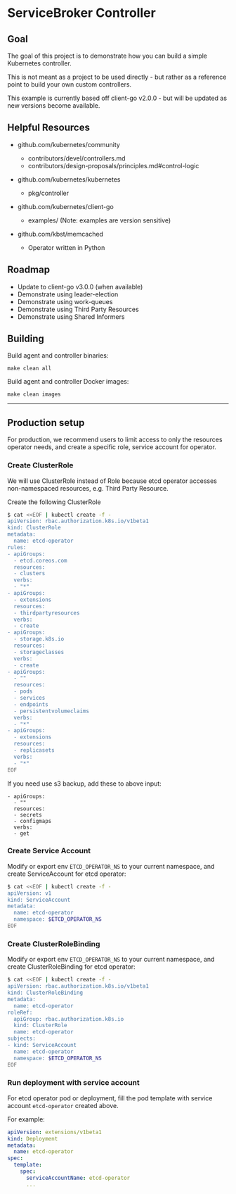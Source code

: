 # ServiceBroker Controller

## Goal

The goal of this project is to demonstrate how you can build a simple Kubernetes controller.

This is not meant as a project to be used directly - but rather as a reference point to build your own custom controllers.

This example is currently based off client-go v2.0.0 - but will be updated as new versions become available.

## Helpful Resources

- github.com/kubernetes/community
    - contributors/devel/controllers.md
    - contributors/design-proposals/principles.md#control-logic

- github.com/kubernetes/kubernetes
    - pkg/controller

- github.com/kubernetes/client-go
    - examples/  (Note: examples are version sensitive)

- github.com/kbst/memcached
    - Operator written in Python

## Roadmap

- Update to client-go v3.0.0 (when available)
- Demonstrate using leader-election
- Demonstrate using work-queues
- Demonstrate using Third Party Resources
- Demonstrate using Shared Informers

## Building

Build agent and controller binaries:

`make clean all`

Build agent and controller Docker images:

`make clean images`

------------

## Production setup

For production, we recommend users to limit access to only the resources operator needs, and create a specific role, service account for operator.

### Create ClusterRole

We will use ClusterRole instead of Role because etcd operator accesses non-namespaced resources, e.g. Third Party Resource.

Create the following ClusterRole

```bash
$ cat <<EOF | kubectl create -f -
apiVersion: rbac.authorization.k8s.io/v1beta1
kind: ClusterRole
metadata:
  name: etcd-operator
rules:
- apiGroups:
  - etcd.coreos.com
  resources:
  - clusters
  verbs:
  - "*"
- apiGroups:
  - extensions
  resources:
  - thirdpartyresources
  verbs:
  - create
- apiGroups:
  - storage.k8s.io
  resources:
  - storageclasses
  verbs:
  - create
- apiGroups: 
  - ""
  resources:
  - pods
  - services
  - endpoints
  - persistentvolumeclaims
  verbs:
  - "*"
- apiGroups:
  - extensions
  resources:
  - replicasets
  verbs:
  - "*"
EOF
```

If you need use s3 backup, add these to above input:

```
- apiGroups: 
  - ""
  resources: 
  - secrets
  - configmaps
  verbs:
  - get
```

### Create Service Account

Modify or export env `ETCD_OPERATOR_NS` to your current namespace, 
and create ServiceAccount for etcd operator:

```bash
$ cat <<EOF | kubectl create -f -
apiVersion: v1
kind: ServiceAccount
metadata:
  name: etcd-operator
  namespace: $ETCD_OPERATOR_NS
EOF
```

### Create ClusterRoleBinding

Modify or export env `ETCD_OPERATOR_NS` to your current namespace, 
and create ClusterRoleBinding for etcd operator:

```bash
$ cat <<EOF | kubectl create -f -
apiVersion: rbac.authorization.k8s.io/v1beta1
kind: ClusterRoleBinding
metadata:
  name: etcd-operator
roleRef:
  apiGroup: rbac.authorization.k8s.io
  kind: ClusterRole
  name: etcd-operator
subjects:
- kind: ServiceAccount
  name: etcd-operator
  namespace: $ETCD_OPERATOR_NS
EOF
```

### Run deployment with service account

For etcd operator pod or deployment, fill the pod template with service account `etcd-operator` created above.

For example:

```yaml
apiVersion: extensions/v1beta1
kind: Deployment
metadata:
  name: etcd-operator
spec:
  template:
    spec:
      serviceAccountName: etcd-operator
      ...
```
